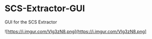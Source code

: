 # SCS-Extractor-GUI
GUI for the SCS Extractor

![https://i.imgur.com/Vlg3zN8.png](https://i.imgur.com/Vlg3zN8.png]

